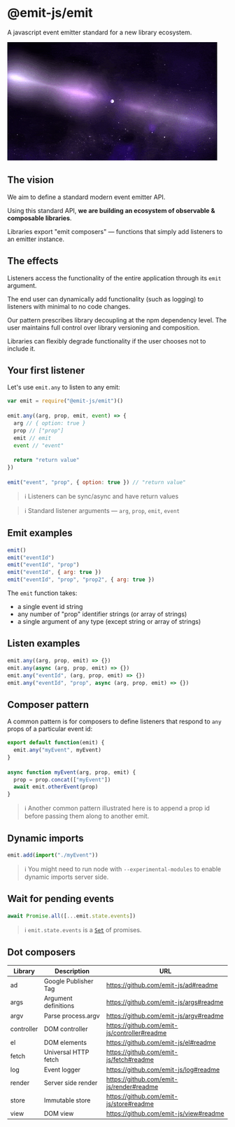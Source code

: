 # @emit-js/emit

A javascript event emitter standard for a new library ecosystem.

![emit](emit.gif)

## The vision

We aim to define a standard modern event emitter API.

Using this standard API, **we are building an ecosystem of observable & composable libraries**.

Libraries export "emit composers" — functions that simply add listeners to an emitter instance.

## The effects

Listeners access the functionality of the entire application through its `emit` argument.

The end user can dynamically add functionality (such as logging) to listeners with minimal to no code changes.

Our pattern prescribes library decoupling at the npm dependency level. The user maintains full control over library versioning and composition.

Libraries can flexibly degrade functionality if the user chooses not to include it.

## Your first listener

Let's use `emit.any` to listen to any emit:

```js
var emit = require("@emit-js/emit")()

emit.any((arg, prop, emit, event) => {
  arg // { option: true }
  prop // ["prop"]
  emit // emit
  event // "event"

  return "return value"
})

emit("event", "prop", { option: true }) // "return value"
```

> ℹ️ Listeners can be sync/async and have return values

> ℹ️ Standard listener arguments — `arg`, `prop`, `emit`, `event`

## Emit examples

```js
emit()
emit("eventId")
emit("eventId", "prop")
emit("eventId", { arg: true })
emit("eventId", "prop", "prop2", { arg: true })
```

The `emit` function takes:

- a single event id string
- any number of "prop" identifier strings (or array of strings)
- a single argument of any type (except string or array of strings)

## Listen examples

```js
emit.any((arg, prop, emit) => {})
emit.any(async (arg, prop, emit) => {})
emit.any("eventId", (arg, prop, emit) => {})
emit.any("eventId", "prop", async (arg, prop, emit) => {})
```

## Composer pattern

A common pattern is for composers to define listeners that respond to `any` props of a particular event id:

```js
export default function(emit) {
  emit.any("myEvent", myEvent)
}

async function myEvent(arg, prop, emit) {
  prop = prop.concat(["myEvent"])
  await emit.otherEvent(prop)
}
```

> ℹ️ Another common pattern illustrated here is to append a prop id before passing them along to another emit.

## Dynamic imports

```js
emit.add(import("./myEvent"))
```

> ℹ️ You might need to run node with `--experimental-modules` to enable dynamic imports server side.

## Wait for pending events

```js
await Promise.all([...emit.state.events])
```

> ℹ️ `emit.state.events` is a [`Set`](https://developer.mozilla.org/en-US/docs/Web/JavaScript/Reference/Global_Objects/Set) of promises.

## Dot composers

| Library    | Description          | URL                                          |
| ---------- | -------------------- | -------------------------------------------- |
| ad         | Google Publisher Tag | https://github.com/emit-js/ad#readme         |
| args       | Argument definitions | https://github.com/emit-js/args#readme       |
| argv       | Parse process.argv   | https://github.com/emit-js/argv#readme       |
| controller | DOM controller       | https://github.com/emit-js/controller#readme |
| el         | DOM elements         | https://github.com/emit-js/el#readme         |
| fetch      | Universal HTTP fetch | https://github.com/emit-js/fetch#readme      |
| log        | Event logger         | https://github.com/emit-js/log#readme        |
| render     | Server side render   | https://github.com/emit-js/render#readme     |
| store      | Immutable store      | https://github.com/emit-js/store#readme      |
| view       | DOM view             | https://github.com/emit-js/view#readme       |
